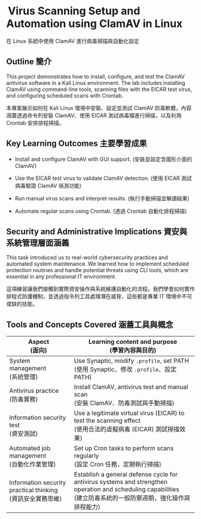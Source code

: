 #  Virus Scanning Setup and Automation using ClamAV in Linux
在 Linux 系統中使用 ClamAV 進行病毒掃描與自動化設定

<h2>Outline 簡介</h2>

This project demonstrates how to install, configure, and test the ClamAV antivirus software in a Kali Linux environment. The lab includes installing ClamAV using command-line tools, scanning files with the EICAR test virus, and configuring scheduled scans with Crontab.

本專案展示如何在 Kali Linux 環境中安裝、設定並測試 ClamAV 防毒軟體，內容涵蓋透過命令列安裝 ClamAV、使用 EICAR 測試病毒檔進行掃描，以及利用 Crontab 安排排程掃描。

<h2>Key Learning Outcomes 主要學習成果</h2>

* Install and configure ClamAV with GUI support. (安裝並設定含圖形介面的 ClamAV)

* Use the EICAR test virus to validate ClamAV detection. (使用 EICAR 測試病毒驗證 ClamAV 偵測功能)

* Run manual virus scans and interpret results. (執行手動掃描並解讀結果)

* Automate regular scans using Crontab. (透過 Crontab 自動化排程掃描)

<h2>Security and Administrative Implications 資安與系統管理層面涵義</h2>

This task introduced us to real-world cybersecurity practices and automated system maintenance. We learned how to implement scheduled protection routines and handle potential threats using CLI tools, which are essential in any professional IT environment.

這項練習讓我們接觸到實際資安操作與系統維護自動化的流程。我們學會如何實作排程式防護機制，並透過指令列工具處理潛在威脅，這些都是專業 IT 環境中不可或缺的技能。

<h2></h2>

<h2>Tools and Concepts Covered 涵蓋工具與概念</h2>

| Aspect <br/>(面向)       | Learning content and purpose <br/>(學習內容與目的)                           |
| -------- | --------------------------------- |
| System management <br/>(系統管理)     | Use Synaptic, modify `.profile`, set PATH <br/>(使用 Synaptic、修改 `.profile`、設定 PATH) |
| Antivirus practice <br/>(防毒實務)     | Install ClamAV, antivirus test and manual scan <br/>(安裝 ClamAV、防毒測試與手動掃描)               |
| Information security test <br/>(資安測試)     | Use a legitimate virtual virus (EICAR) to test the scanning effect <br/>(使用合法的虛擬病毒 (EICAR) 測試掃描效果)          |
| Automated job management <br/>(自動化作業管理)  | Set up Cron tasks to perform scans regularly <br/>(設定 Cron 任務，定期執行掃描)                 |
| Information security practical thinking <br/>(資訊安全實務思維) | Establish a general defense cycle for antivirus systems and strengthen operation and scheduling capabilities<br/>(建立防毒系統的一般防禦週期，強化操作與排程能力)           |
